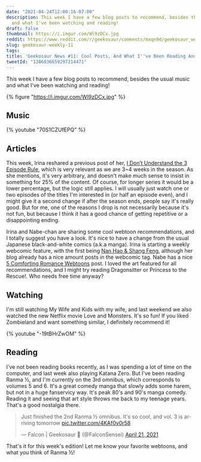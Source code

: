 ```yaml
---
date: "2021-04-24T12:00:16-07:00"
description: This week I have a few blog posts to recommend, besides the usual music
  and what I've been watching and reading!
draft: false
thumbnail: https://i.imgur.com/Wl9zDCx.jpg
reddit: https://www.reddit.com/r/geekosaur/comments/mxqn9d/geekosaur_weekly_11_cool_posts_and_what_ive_been/
slug: geekosaur-weekly-11
tags:
title: 'Geekosaur News #11: Cool Posts, And What I''ve Been Reading And Watching!'
tweetId: "1386036659297214471"
---
```


This week I have a few blog posts to recommend, besides the usual music and what I've been watching and reading!

{% figure "https://i.imgur.com/Wl9zDCx.jpg" %}

<!--more-->

## Music

{% youtube "70S1CZUfEPQ" %}

## Articles

This week, Irina reshared a previous post of her, [I Don’t Understand the 3 Episode Rule](https://drunkenanimeblog.com/2018/11/24/i-dont-understand-the-3-episode-rule/), which is very relevant as we are 3~4 weeks in the season. As she mentions, it's very arbitrary, and doesn't make much sense to insist in something for 25% of the content. Of course, for longer series it would be a lower percentage, but the logic still applies. I will usually just watch one or two episodes of the titles I'm interested in (or half an episode even), and I might give it a second change if after the season ends, people say it's really good. But for me, one of the reasons I drop is not necessarily because it's not fun, but because I think it has a good chance of getting repetitive or a disappointing ending.

Irina and Nabe-chan are sharing some cool webtoon recommendations, and I totally suggest you have a look. It's nice to have a change from the usual Japanese black-and-white comics (a.k.a manga). Irina is starting a weekly webcomic feature, with the first being [Nan Hao & Shang Feng](https://drunkenanimeblog.com/2021/04/19/nan-hao-shang-feng-webcomic-recommendation/), although her blog already has a nice amount posts in the webcomic tag. Nabe has a nice [5 Comforting Romance Webtoons](https://geeknabe.com/blog/5-comforting-romance-webtoons-recommendation/) post. I loved the art featured for all recommendations, and I might try reading Dragonsitter or Princess to the Rescue!. Who needs free time anyway?

## Watching

I'm still watching My Wife and Kids with my wife, and last weekend we also watched the new Netflix movie Love and Monsters. It's so fun! If you liked Zombieland and want something similar, I definitely recommend it!

{% youtube "-19tBHrZwOM" %}

## Reading

I've not been reading books recently, as I was spending a lot of time on the computer, and last week also playing Katana Zero. But I've been reading Ranma ½, and I'm currently on the 3rd omnibus, which corresponds to volumes 5 and 6. It's a great comedy manga that slowly adds some harem, but not in a huge fanservicy way. It's peak 80's and 90's manga comedy. Reading it and seeing that art style throws me back to my teenage years. That's a good nostalgia there.

<blockquote class="twitter-tweet"><p lang="en" dir="ltr">Just finished the 2nd Ranma ½ omnibus. It&#39;s so cool, and vol. 3 is arriving tomorrow <a href="https://t.co/4KAf0v0r58">pic.twitter.com/4KAf0v0r58</a></p>&mdash; Falcon | Geekosaur 🍥 (@FalconSensei) <a href="https://twitter.com/FalconSensei/status/1384753220061319168?ref_src=twsrc%5Etfw">April 21, 2021</a></blockquote> <script async src="https://platform.twitter.com/widgets.js" charset="utf-8"></script>

That's it for this week's edition! Let me know your favorite webtoons, and what you think of Ranma ½!